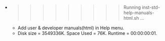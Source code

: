 * >>>>>>>>> Running inst-std-help-manuals-html.sh ...
  * Add user & developer manuals(html) in Help menu.
  * Disk size = 3549336K. Space Used = 76K. Runtime = 00:00:00:01.
